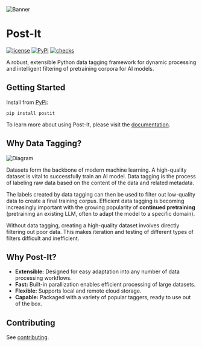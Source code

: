 
![Banner](https://raw.githubusercontent.com/brennenho/post-it/refs/heads/main/docs/assets/banner.png)

# Post-It
[![license](https://img.shields.io/github/license/brennenho/post-it?style=flat-square)](https://github.com/brennenho/post-it/blob/main/LICENSE)
[![PyPI](https://img.shields.io/pypi/v/postit.svg?style=flat-square&label=PyPI)](https://pypi.org/project/postit/)
[![checks](https://img.shields.io/github/actions/workflow/status/brennenho/post-it/checks.yml?branch=main&style=flat-square&label=checks)](https://github.com/brennenho/post-it/actions/workflows/checks.yml)

A robust, extensible Python data tagging framework for dynamic processing and intelligent filtering of pretraining corpora for AI models.

## Getting Started

Install from [PyPi](https://pypi.org/project/postit/):
```
pip install postit
```

To learn more about using Post-It, please visit the [documentation](https://github.com/brennenho/post-it/tree/main/docs).

## Why Data Tagging?

![Diagram](https://raw.githubusercontent.com/brennenho/post-it/refs/heads/main/docs/assets/diagram.png)

Datasets form the backbone of modern machine learning. A high-quality dataset is vital to successfully train an AI model. Data tagging is the process of labeling raw data based on the content of the data and related metadata.

The labels created by data tagging can then be used to filter out low-quality data to create a final training corpus. Efficient data tagging is becoming increasingly important with the growing popularity of **continued pretraining** (pretraining an existing LLM, often to adapt the model to a specific domain).

Without data tagging, creating a high-quality dataset involves directly filtering out poor data. This makes iteration and testing of different types of filters difficult and inefficient.

## Why Post-It?
- **Extensible:** Designed for easy adaptation into any number of data processing workflows.
- **Fast:** Built-in parallization enables efficient processing of large datasets.
- **Flexible:** Supports local and remote cloud storage.
- **Capable:** Packaged with a variety of popular taggers, ready to use out of the box.

## Contributing

See [contributing](https://github.com/brennenho/post-it/blob/main/CONTRIBUTING.md).